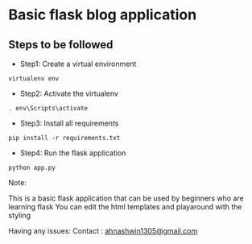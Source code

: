 
# Basic flask blog application

## Steps to be followed

* Step1: Create a virtual environment
```
virtualenv env
```

* Step2: Activate the virtualenv
```
. env\Scripts\activate
```

* Step3: Install all requirements
```
pip install -r requirements.txt
```

* Step4: Run the flask application
```
python app.py
```

Note:

This is a basic flask application that can be used by beginners who are learning flask
You can edit the html templates and playaround with the styling


Having any issues:
Contact : ahnashwin1305@gmail.com